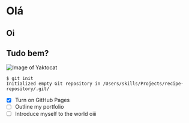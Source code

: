 # Olá
## Oi
## Tudo bem?

![Image of Yaktocat](https://images.unsplash.com/photo-1682685797703-2bb22dbb885b?q=80&w=1374&auto=format&fit=crop&ixlib=rb-4.0.3&ixid=M3wxMjA3fDF8MHxwaG90by1wYWdlfHx8fGVufDB8fHx8fA%3D%3D)

```
$ git init
Initialized empty Git repository in /Users/skills/Projects/recipe-repository/.git/
```

- [x] Turn on GitHub Pages
- [ ] Outline my portfolio
- [ ] Introduce myself to the world
oiii
